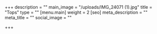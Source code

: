 +++
description = ""
main_image = "/uploads/IMG_24071 (1).jpg"
title = "Tops"
type = ""
[menu.main]
weight = 2
[seo]
meta_description = ""
meta_title = ""
social_image = ""

+++

